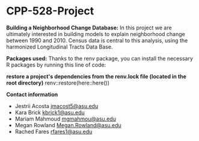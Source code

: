 # CPP-528-Project
**Building a Neighborhood Change Database:**
In this project we are ultimately interested in building models to explain neighborhood change between 1990 and 2010. Census data is central to this analysis, using the harmonized Longitudinal Tracts Data Base. 

**Packages used:**
Thanks to the renv package, you can install the necessary R packages by running this line of code:

  **restore a project's dependencies from the renv.lock file (located in the root directory)**
    renv::restore(here::here())


**Contact information**
* Jestrii Acosta jmacost5@asu.edu
* Kara Brick kbrick1@asu.edu
* Mariam Mahmoud mgmahmou@asu.edu
* Megan Rowland Megan.Rowland@asu.edu
* Rached Fares rfares1@asu.edu
